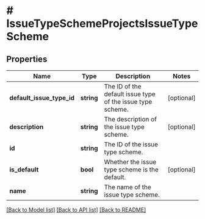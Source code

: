 # # IssueTypeSchemeProjectsIssueTypeScheme

## Properties

Name | Type | Description | Notes
------------ | ------------- | ------------- | -------------
**default_issue_type_id** | **string** | The ID of the default issue type of the issue type scheme. | [optional]
**description** | **string** | The description of the issue type scheme. | [optional]
**id** | **string** | The ID of the issue type scheme. |
**is_default** | **bool** | Whether the issue type scheme is the default. | [optional]
**name** | **string** | The name of the issue type scheme. |

[[Back to Model list]](../../README.md#models) [[Back to API list]](../../README.md#endpoints) [[Back to README]](../../README.md)
